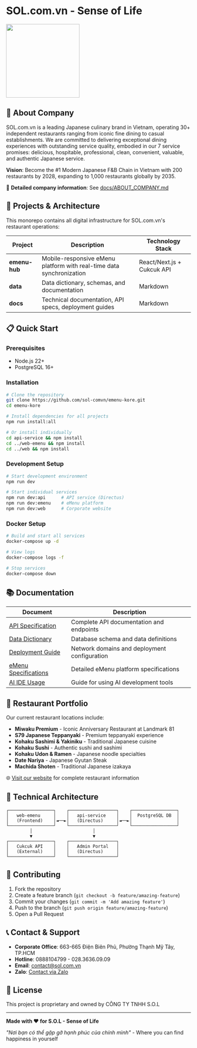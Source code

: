 # SOL.com.vn - Sense of Life

[<img src="https://www.sol.com.vn/logo/main_logo_sol.png" height="200px">](https://www.sol.com.vn/logo/main_logo_sol.png)

## 🏢 About Company

SOL.com.vn is a leading Japanese culinary brand in Vietnam, operating 30+ independent restaurants ranging from iconic fine dining to casual establishments. We are committed to delivering exceptional dining experiences with outstanding service quality, embodied in our 7 service promises: delicious, hospitable, professional, clean, convenient, valuable, and authentic Japanese service.

**Vision**: Become the #1 Modern Japanese F&B Chain in Vietnam with 200 restaurants by 2028, expanding to 1,000 restaurants globally by 2035.

📖 **Detailed company information**: See [docs/ABOUT_COMPANY.md](docs/ABOUT_COMPANY.md)

## 🚀 Projects & Architecture

This monorepo contains all digital infrastructure for SOL.com.vn's restaurant operations:

| Project | Description | Technology Stack |
|---------|-------------|------------------|
| **emenu-hub** | Mobile-responsive eMenu platform with real-time data synchronization | React/Next.js + Cukcuk API |
| **data** | Data dictionary, schemas, and documentation | Markdown |
| **docs** | Technical documentation, API specs, deployment guides | Markdown |

## 📋 Quick Start

### Prerequisites
- Node.js 22+
- PostgreSQL 16+

### Installation

```bash
# Clone the repository
git clone https://github.com/sol-comvn/emenu-kore.git
cd emenu-kore

# Install dependencies for all projects
npm run install:all

# Or install individually
cd api-service && npm install
cd ../web-emenu && npm install
cd ../web && npm install
```

### Development Setup

```bash
# Start development environment
npm run dev

# Start individual services
npm run dev:api      # API service (Directus)
npm run dev:emenu    # eMenu platform
npm run dev:web      # Corporate website
```

### Docker Setup

```bash
# Build and start all services
docker-compose up -d

# View logs
docker-compose logs -f

# Stop services
docker-compose down
```

## 📚 Documentation

| Document | Description |
|----------|-------------|
| [API Specification](docs/KORE_API_SPECIFICATION.md) | Complete API documentation and endpoints |
| [Data Dictionary](data/DATA_DICTIONARY.md) | Database schema and data definitions |
| [Deployment Guide](docs/DEPLOYMENT_NETWORK_DOMAINS.md) | Network domains and deployment configuration |
| [eMenu Specifications](docs/specs/sol-kore-emenu-specs.md) | Detailed eMenu platform specifications |
| [AI IDE Usage](docs/HOW_TO_USE_AI_IDE.md) | Guide for using AI development tools |

## 🏢 Restaurant Portfolio

Our current restaurant locations include:

- **Miwaku Premium** - Iconic Anniversary Restaurant at Landmark 81
- **S79 Japanese Teppanyaki** - Premium teppanyaki experience
- **Kohaku Sashimi & Yakiniku** - Traditional Japanese cuisine
- **Kohaku Sushi** - Authentic sushi and sashimi
- **Kohaku Udon & Ramen** - Japanese noodle specialties
- **Date Nariya** - Japanese Gyutan Steak
- **Machida Shoten** - Traditional Japanese izakaya

🌐 [Visit our website](https://www.sol.com.vn) for complete restaurant information

## 🔧 Technical Architecture

```
┌─────────────────┐    ┌──────────────────┐    ┌─────────────────┐
│   web-emenu     │    │   api-service    │    │  PostgreSQL DB  │
│   (Frontend)    │◄──►│   (Directus)     │◄──►│                 │
└─────────────────┘    └──────────────────┘    └─────────────────┘
         │                       │
         ▼                       ▼
┌─────────────────┐    ┌──────────────────┐
│   Cukcuk API    │    │   Admin Portal   │
│   (External)    │    │   (Directus)     │
└─────────────────┘    └──────────────────┘
```

## 🤝 Contributing

1. Fork the repository
2. Create a feature branch (`git checkout -b feature/amazing-feature`)
3. Commit your changes (`git commit -m 'Add amazing feature'`)
4. Push to the branch (`git push origin feature/amazing-feature`)
5. Open a Pull Request

## 📞 Contact & Support

- **Corporate Office**: 663-665 Điện Biên Phủ, Phường Thạnh Mỹ Tây, TP.HCM
- **Hotline**: 0888104799 - 028.3636.09.09
- **Email**: contact@sol.com.vn
- **Zalo**: [Contact via Zalo](https://zalo.me/2735540598556716859)

## 📄 License

This project is proprietary and owned by CÔNG TY TNHH S.O.L

---

**Made with ❤️ for S.O.L - Sense of Life**

*"Nơi bạn có thể gặp gỡ hạnh phúc của chính mình"* - Where you can find happiness in yourself
